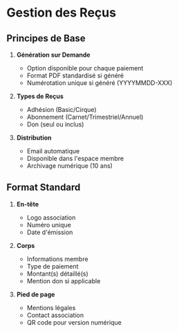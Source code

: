 # Gestion des Reçus

## Principes de Base
1. **Génération sur Demande**
   - Option disponible pour chaque paiement
   - Format PDF standardisé si généré
   - Numérotation unique si généré (YYYYMMDD-XXX)

2. **Types de Reçus**
   - Adhésion (Basic/Cirque)
   - Abonnement (Carnet/Trimestriel/Annuel)
   - Don (seul ou inclus)

3. **Distribution**
   - Email automatique
   - Disponible dans l'espace membre
   - Archivage numérique (10 ans)

## Format Standard
1. **En-tête**
   - Logo association
   - Numéro unique
   - Date d'émission

2. **Corps**
   - Informations membre
   - Type de paiement
   - Montant(s) détaillé(s)
   - Mention don si applicable

3. **Pied de page**
   - Mentions légales
   - Contact association
   - QR code pour version numérique 